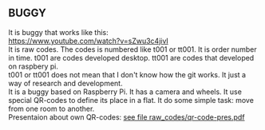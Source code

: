 ## BUGGY  
It is buggy that works like this:  
https://www.youtube.com/watch?v=sZwu3c4jivI  
It is raw codes. The codes is numbered like t001 or tt001. It is order number in time. t001 are codes developed desktop. tt001 are codes that developed on raspbery pi.  
t001 or tt001 does not mean that I don't know how the git works. It just a way of research and development.  
It is a buggy based on Raspberry Pi. It has a camera and wheels. It use special QR-codes to define its place in a flat. It do some simple task: move from one room to another.  
Presentaion about own QR-codes: [see file raw_codes/qr-code-pres.pdf](./raw_codes/qr-code-pres.pdf)  

 
